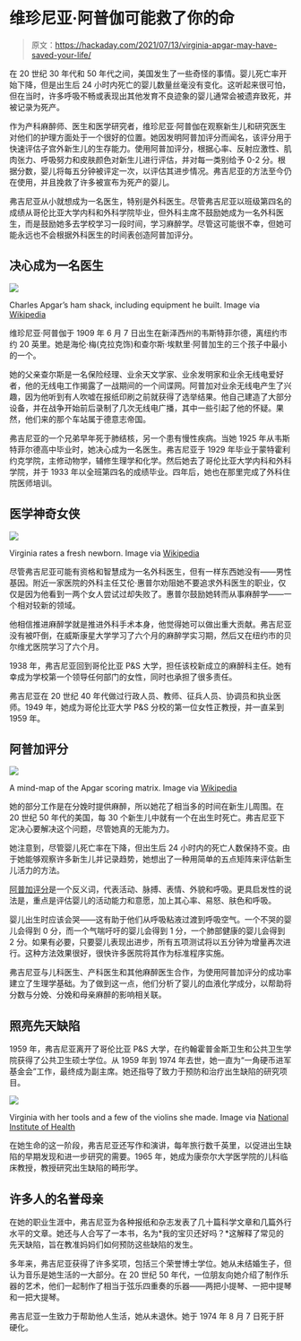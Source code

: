 # 维珍尼亚·阿普伽可能救了你的命

> 原文：<https://hackaday.com/2021/07/13/virginia-apgar-may-have-saved-your-life/>

在 20 世纪 30 年代和 50 年代之间，美国发生了一些奇怪的事情。婴儿死亡率开始下降，但是出生后 24 小时内死亡的婴儿数量丝毫没有变化。这听起来很可怕，但在当时，许多呼吸不畅或表现出其他发育不良迹象的婴儿通常会被遗弃致死，并被记录为死产。

作为产科麻醉师、医生和医学研究者，维珍尼亚·阿普伽在观察新生儿和研究医生对他们的护理方面处于一个很好的位置。她因发明阿普加评分而闻名，该评分用于快速评估子宫外新生儿的生存能力。使用阿普加评分，根据心率、反射应激性、肌肉张力、呼吸努力和皮肤颜色对新生儿进行评估，并对每一类别给予 0-2 分。根据分数，婴儿将每五分钟被评定一次，以评估其进步情况。弗吉尼亚的方法至今仍在使用，并且挽救了许多被宣布为死产的婴儿。

弗吉尼亚从小就想成为一名医生，特别是外科医生。尽管弗吉尼亚以班级第四名的成绩从哥伦比亚大学内科和外科学院毕业，但外科主席不鼓励她成为一名外科医生，而是鼓励她多去学校学习一段时间，学习麻醉学。尽管这可能很不幸，但她可能永远也不会根据外科医生的时间表创造阿普加评分。

## 决心成为一名医生

[![](img/0d1ac8946d052375e4a066ace6ed13e5.png)](https://hackaday.com/wp-content/uploads/2021/07/Charles-Apgar-in-ham-shack.jpg)

Charles Apgar’s ham shack, including equipment he built. Image via [Wikipedia](https://en.wikipedia.org/wiki/Charles_E._Apgar)

维珍尼亚·阿普伽于 1909 年 6 月 7 日出生在新泽西州的韦斯特菲尔德，离纽约市约 20 英里。她是海伦·梅(克拉克饰)和查尔斯·埃默里·阿普加生的三个孩子中最小的一个。

她的父亲查尔斯是一名保险经理、业余天文学家、业余发明家和业余无线电爱好者，他的无线电工作揭露了一战期间的一个间谍网。阿普加对业余无线电产生了兴趣，因为他听到有人吹嘘在报纸印刷之前就获得了选举结果。他自己建造了大部分设备，并在战争开始前后录制了几次无线电广播，其中一些引起了他的怀疑。果然，他们来的那个车站属于德意志帝国。

弗吉尼亚的一个兄弟早年死于肺结核，另一个患有慢性疾病。当她 1925 年从韦斯特菲尔德高中毕业时，她决心成为一名医生。弗吉尼亚于 1929 年毕业于蒙特霍利约克学院，主修动物学，辅修生理学和化学。然后她去了哥伦比亚大学内科和外科学院，并于 1933 年以全班第四名的成绩毕业。四年后，她也在那里完成了外科住院医师培训。

## 医学神奇女侠

[![](img/d92f4ddc37687eda3a93bf59230d00f2.png)](https://hackaday.com/wp-content/uploads/2021/06/with-newborn.jpg)

Virginia rates a fresh newborn. Image via [Wikipedia](https://commons.wikimedia.org/wiki/File:Virginia_Apgar.jpg)

尽管弗吉尼亚可能有资格和智慧成为一名外科医生，但有一样东西她没有——男性基因。附近一家医院的外科主任艾伦·惠普尔劝阻她不要追求外科医生的职业，仅仅是因为他看到一两个女人尝试过却失败了。惠普尔鼓励她转而从事麻醉学——一个相对较新的领域。

他相信推进麻醉学就是推进外科手术本身，他觉得她可以做出重大贡献。弗吉尼亚没有被吓倒，在威斯康星大学学习了六个月的麻醉学实习期，然后又在纽约市的贝尔维尤医院学习了六个月。

1938 年，弗吉尼亚回到哥伦比亚 P&S 大学，担任该校新成立的麻醉科主任。她有幸成为学校第一个领导任何部门的女性，同时也承担了很多责任。

弗吉尼亚在 20 世纪 40 年代做过行政人员、教师、征兵人员、协调员和执业医师。1949 年，她成为哥伦比亚大学 P&S 分校的第一位女性正教授，并一直呆到 1959 年。

## 阿普加评分

[![](img/4b09ec39a8b5dda34f27e50059ce100b.png)](https://hackaday.com/wp-content/uploads/2021/06/Apgar_score_color.png)

A mind-map of the Apgar scoring matrix. Image via [Wikipedia](https://en.wikipedia.org/wiki/Apgar_score)

她的部分工作是在分娩时提供麻醉，所以她花了相当多的时间在新生儿周围。在 20 世纪 50 年代的美国，每 30 个新生儿中就有一个在出生时死亡。弗吉尼亚下定决心要解决这个问题，尽管她真的无能为力。

她注意到，尽管婴儿死亡率在下降，但出生后 24 小时内的死亡人数保持不变。由于她能够观察许多新生儿并记录趋势，她想出了一种用简单的五点矩阵来评估新生儿活力的方法。

[阿普加评分](https://en.wikipedia.org/wiki/Apgar_score)是一个反义词，代表活动、脉搏、表情、外貌和呼吸。更具启发性的说法是，重点是评估婴儿的活动能力和意愿，加上其心率、易怒、肤色和呼吸。

婴儿出生时应该会哭——这有助于他们从呼吸粘液过渡到呼吸空气。一个不哭的婴儿会得到 0 分，而一个气喘吁吁的婴儿会得到 1 分，一个肺部健康的婴儿会得到 2 分。如果有必要，只要婴儿表现出进步，所有五项测试将以五分钟为增量再次进行。这种方法效果很好，很快许多医院将其作为标准程序实施。

弗吉尼亚与儿科医生、产科医生和其他麻醉医生合作，为使用阿普加评分的成功率建立了生理学基础。为了做到这一点，他们分析了婴儿的血液化学成分，以帮助将分数与分娩、分娩和母亲麻醉的影响相关联。

## 照亮先天缺陷

1959 年，弗吉尼亚离开了哥伦比亚 P&S 大学，在约翰霍普金斯卫生和公共卫生学院获得了公共卫生硕士学位。从 1959 年到 1974 年去世，她一直为“一角硬币进军基金会”工作，最终成为副主席。她还指导了致力于预防和治疗出生缺陷的研究项目。

[![](img/40c9be3bea95c9456c17b4fa87b30794.png)](https://hackaday.com/wp-content/uploads/2021/07/with-violins.jpg)

Virginia with her tools and a few of the violins she made. Image via [National Institute of Health](https://profiles.nlm.nih.gov/spotlight/cp/catalog/nlm:nlmuid-101584647X52-img)

在她生命的这一阶段，弗吉尼亚还写作和演讲，每年旅行数千英里，以促进出生缺陷的早期发现和进一步研究的需要。1965 年，她成为康奈尔大学医学院的儿科临床教授，教授研究出生缺陷的畸形学。

## 许多人的名誉母亲

在她的职业生涯中，弗吉尼亚为各种报纸和杂志发表了几十篇科学文章和几篇外行水平的文章。她还与人合写了一本书，名为*我的宝贝还好吗？*这解释了常见的先天缺陷，旨在教准妈妈们如何预防这些缺陷的发生。

多年来，弗吉尼亚获得了许多奖项，包括三个荣誉博士学位。她从未结婚生子，但认为音乐是她生活的一大部分。在 20 世纪 50 年代，一位朋友向她介绍了制作乐器的艺术，他们一起制作了相当于弦乐四重奏的乐器——两把小提琴、一把中提琴和一把大提琴。

弗吉尼亚一生致力于帮助他人生活，她从未退休。她于 1974 年 8 月 7 日死于肝硬化。